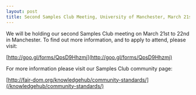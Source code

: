 ```yaml
---
layout: post
title: Second Samples Club Meeting, University of Manchester, March 21st to 22nd 2016.
---
```


We will be holding our second Samples Club meeting on March 21st to 22nd in Manchester. To find out more information, and to apply to attend, please visit:

[http://goo.gl/forms/QpsD9Hhzmj](http://goo.gl/forms/QpsD9Hhzmj)

For more information please visit our Samples Club community page:

[http://fair-dom.org/knowledgehub/community-standards/](/knowledgehub/community-standards/)
